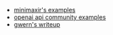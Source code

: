 - [minimaxir's examples](https://github.com/minimaxir/gpt-3-experiments/tree/master/examples)
- [openai api community examples](https://www.notion.so/OpenAI-API-Community-Examples-ce088785e541498698c1895798e67664)
- [gwern's writeup](https://www.gwern.net/GPT-3)
